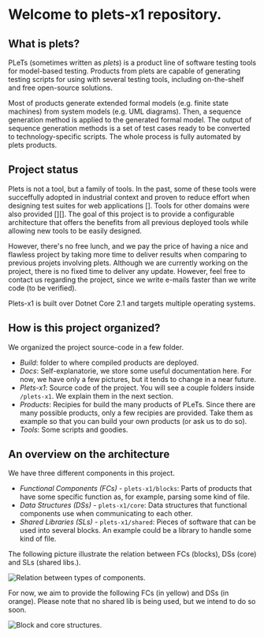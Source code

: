 # Welcome to plets-x1 repository.

## What is plets?
PLeTs (sometimes written as *plets*) is a product line of software testing tools for model-based testing. Products from plets are capable of generating testing scripts for using with several testing tools, including on-the-shelf and free open-source solutions. 

Most of products generate extended formal models (e.g. finite state machines) from system models (e.g. UML diagrams). Then, a sequence generation method is applied to the generated formal model. The output of sequence generation methods is a set of test cases ready to be converted to technology-specific scripts. The whole process is fully automated by plets products.

## Project status

Plets is not a tool, but a family of tools. In the past, some of these tools were succeffully adopted in industrial context and proven to reduce effort when designing test suites for web applications []. Tools for other domains were also provided [][]. The goal of this project is to provide a configurable architecture that offers the benefits from all previous deployed tools while allowing new tools to be easily designed.

However, there's no free lunch, and we pay the price of having a nice and flawless project by taking more time to deliver results when comparing to previous projets involving plets. Although we are currently working on the project, there is no fixed time to deliver any update. However, feel free to contact us regarding the project, since we write e-mails faster than we write code (to be verified). 

Plets-x1 is built over Dotnet Core 2.1 and targets multiple operating systems. 

## How is this project organized?

We organized the project source-code in a few folder. 

- *Build*: folder to where compiled products are deployed.
- *Docs*: Self-explanatorie, we store some useful documentation here. For now, we have only a few pictures, but it tends to change in a near future.
- *Plets-x1*: Source code of the project. You will see a couple folders inside `/plets-x1`. We explain them in the next section.
- *Products*: Recipies for build the many products of PLeTs. Since there are many possible products, only a few recipies are provided. Take them as example so that you can build your own products (or ask us to do so).
- *Tools*: Some scripts and goodies.

## An overview on the architecture

We have three different components in this project.
- *Functional Components (FCs)* - `plets-x1/blocks`: Parts of products that have some specific function as, for example, parsing some kind of file.
- *Data Structures (DSs)* - `plets-x1/core`: Data structures that functional components use when communicating to each other. 
- *Shared Libraries (SLs)* - `plets-x1/shared`: Pieces of software that can be used into several blocks. An example could be a library to handle some kind of file.

The following picture illustrate the relation between FCs (blocks), DSs (core) and SLs (shared libs.).

![Relation between types of components.](https://raw.githubusercontent.com/Plets-x1/plets-x1/master/Docs/plets-x1%20-%20core%2C%20shared%20and%20blocks.png)

For now, we aim to provide the following FCs (in yellow) and DSs (in orange). Please note that no shared lib is being used, but we intend to do so soon.

![Block and core structures.](https://raw.githubusercontent.com/PLets-x1/plets-x1/master/Docs/Plets-x1-level2-diagram.png)

